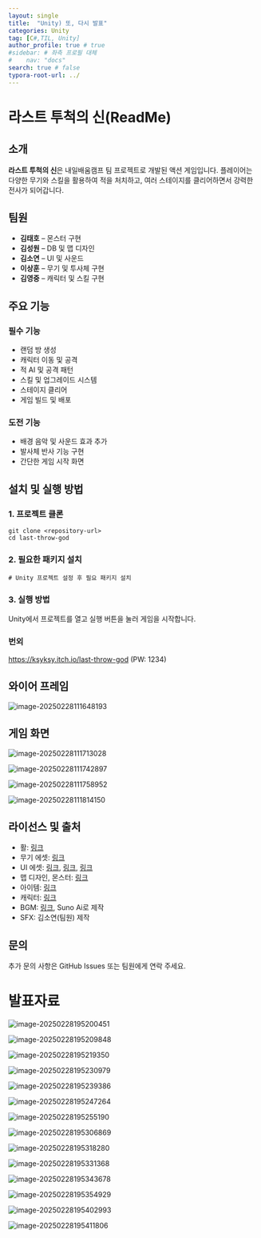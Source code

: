 ```yaml
---
layout: single
title:  "Unity) 또, 다시 발표"
categories: Unity
tag: [C#,TIL, Unity]
author_profile: true # true
#sidebar: # 좌측 프로필 대체
#    nav: "docs"
search: true # false
typora-root-url: ../
---
```






# 라스트 투척의 신(ReadMe)

## 소개

**라스트 투척의 신**은 내일배움캠프 팀 프로젝트로 개발된 액션 게임입니다. 플레이어는 다양한 무기와 스킬을 활용하여 적을 처치하고, 여러 스테이지를 클리어하면서 강력한 전사가 되어갑니다.

## 팀원

- **김태호** – 몬스터 구현
- **김성원** – DB 및 맵 디자인
- **김소연** – UI 및 사운드
- **이상훈** – 무기 및 투사체 구현
- **김영중** – 캐릭터 및 스킬 구현

## 주요 기능

### 필수 기능

- 랜덤 방 생성
- 캐릭터 이동 및 공격
- 적 AI 및 공격 패턴
- 스킬 및 업그레이드 시스템
- 스테이지 클리어
- 게임 빌드 및 배포

### 도전 기능

- 배경 음악 및 사운드 효과 추가
- 발사체 반사 기능 구현
- 간단한 게임 시작 화면

## 설치 및 실행 방법

### 1. 프로젝트 클론

```
git clone <repository-url>
cd last-throw-god
```

### 2. 필요한 패키지 설치

```
# Unity 프로젝트 설정 후 필요 패키지 설치
```

### 3. 실행 방법

Unity에서 프로젝트를 열고 실행 버튼을 눌러 게임을 시작합니다.



### 번외

https://ksyksy.itch.io/last-throw-god (PW: 1234)



## 와이어 프레임

![image-20250228111648193](../../../../Unity/Sparta/TheLegendoftheArcher_8team/Assets/image-20250228111648193.png)

## 게임 화면



![image-20250228111713028](/images/2025-02-28-0038/image-20250228111713028.png)

![image-20250228111742897](/images/2025-02-28-0038/image-20250228111742897.png)

![image-20250228111758952](/images/2025-02-28-0038/image-20250228111758952.png)

![image-20250228111814150](/images/2025-02-28-0038/image-20250228111814150.png)



## 라이선스 및 출처

- 활: [링크](https://spartacodingclub.kr/blog/618cbaaf94295eb6f7fff0f2)
- 무기 에셋: [링크](https://babysamurai.itch.io/super-epic-fantasy-weapons-pack)
- UI 에셋: [링크](https://wenrexa.itch.io/kit-nesia2), [링크](https://srtoasty.itch.io/ui-assets-pack-2), [링크](https://mounirtohami.itch.io/pixel-art-gui-elements)
- 맵 디자인, 몬스터: [링크](https://mattwalkden.itch.io/free-robot-warfare-pack)
- 아이템: [링크](https://ghostpixxells.itch.io/pixel-mart)
- 캐릭터: [링크](https://merchant-shade.itch.io/16x16-puny-characters-plus-sprites)
- BGM: [링크](https://www.youtube.com/watch?v=RTklWVvsiC8), Suno Ai로 제작
- SFX: 김소연(팀원) 제작

## 문의

추가 문의 사항은 GitHub Issues 또는 팀원에게 연락 주세요.



# 발표자료

![image-20250228195200451](/images/2025-02-28-0038/image-20250228195200451.png)

![image-20250228195209848](/images/2025-02-28-0038/image-20250228195209848.png)

![image-20250228195219350](/images/2025-02-28-0038/image-20250228195219350.png)

![image-20250228195230979](/images/2025-02-28-0038/image-20250228195230979.png)

![image-20250228195239386](/images/2025-02-28-0038/image-20250228195239386.png)

![image-20250228195247264](/images/2025-02-28-0038/image-20250228195247264.png)

![image-20250228195255190](/images/2025-02-28-0038/image-20250228195255190.png)

![image-20250228195306869](/images/2025-02-28-0038/image-20250228195306869.png)

![image-20250228195318280](/images/2025-02-28-0038/image-20250228195318280.png)

![image-20250228195331368](/images/2025-02-28-0038/image-20250228195331368.png)

![image-20250228195343678](/images/2025-02-28-0038/image-20250228195343678.png)

![image-20250228195354929](/images/2025-02-28-0038/image-20250228195354929.png)

![image-20250228195402993](/images/2025-02-28-0038/image-20250228195402993.png)

![image-20250228195411806](/images/2025-02-28-0038/image-20250228195411806.png)